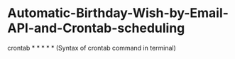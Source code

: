 # Automatic-Birthday-Wish-by-Email-API-and-Crontab-scheduling
crontab * * * * *    (Syntax of crontab command in terminal)
